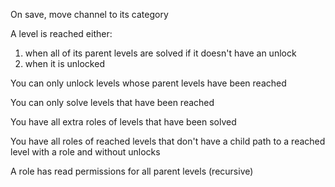 On save, move channel to its category

A level is reached either:
1. when all of its parent levels are solved if it doesn't have an unlock
2. when it is unlocked

You can only unlock levels whose parent levels have been reached

You can only solve levels that have been reached

You have all extra roles of levels that have been solved

You have all roles of reached levels that don't have a child path to a reached level with a role and without unlocks

A role has read permissions for all parent levels (recursive)
